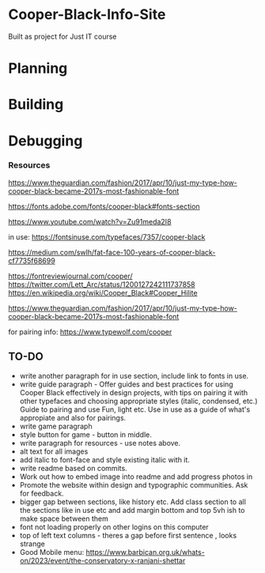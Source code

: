 # Cooper-Black-Info-Site

Built as project for Just IT course

# Planning

# Building

# Debugging

### Resources

https://www.theguardian.com/fashion/2017/apr/10/just-my-type-how-cooper-black-became-2017s-most-fashionable-font

https://fonts.adobe.com/fonts/cooper-black#fonts-section

https://www.youtube.com/watch?v=Zu91meda2I8

in use: https://fontsinuse.com/typefaces/7357/cooper-black

https://medium.com/swlh/fat-face-100-years-of-cooper-black-cf7735f68699

https://fontreviewjournal.com/cooper/
https://twitter.com/Lett_Arc/status/1200127242111737858
https://en.wikipedia.org/wiki/Cooper_Black#Cooper_Hilite

https://www.theguardian.com/fashion/2017/apr/10/just-my-type-how-cooper-black-became-2017s-most-fashionable-font

for pairing info:
https://www.typewolf.com/cooper

## TO-DO

- write another paragraph for in use section, include link to fonts in use.
- write guide paragraph - Offer guides and best practices for using Cooper Black effectively in design projects, with tips on pairing it with other typefaces and choosing appropriate styles (italic, condensed, etc.) Guide to pairing and use Fun, light etc. Use in use as
  a guide of what's appropiate and also for pairings.
- write game paragraph
- style button for game - button in middle.
- write paragraph for resources - use notes above.
- alt text for all images
- add italic to font-face and style existing italic with it.
- write readme based on commits.
- Work out how to embed image into readme and add progress photos in
- Promote the website within design and typographic communities. Ask for feedback.
- bigger gap between sections, like history etc.
  Add class section to all the sections like in use etc and add margin bottom and top 5vh ish to make space between them
- font not loading properly on other logins on this computer
- top of left text columns - theres a gap before first sentence , looks strange
- Good Mobile menu: https://www.barbican.org.uk/whats-on/2023/event/the-conservatory-x-ranjani-shettar
